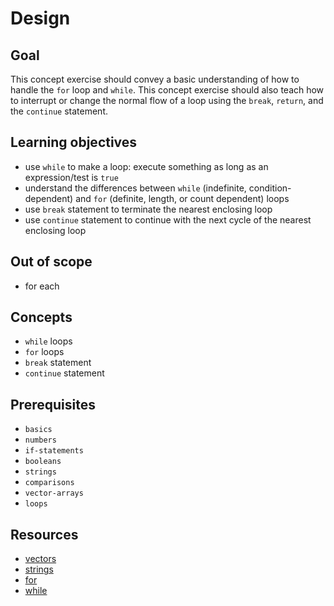 # Design

## Goal

This concept exercise should convey a basic understanding of how to handle the `for` loop and `while`.
This concept exercise should also teach how to interrupt or change the normal flow of a loop using the `break`, `return`, and the `continue` statement.

## Learning objectives

- use `while` to make a loop: execute something as long as an expression/test is `true`
- understand the differences between `while` (indefinite, condition-dependent) and `for` (definite, length, or count dependent) loops
- use `break` statement to terminate the nearest enclosing loop
- use `continue` statement to continue with the next cycle of the nearest enclosing loop

## Out of scope

- for each

## Concepts

- `while` loops
- `for` loops
- `break` statement
- `continue` statement

## Prerequisites

- `basics`
- `numbers`
- `if-statements`
- `booleans`
- `strings`
- `comparisons`
- `vector-arrays`
- `loops`

## Resources

- [vectors](https://en.cppreference.com/w/cpp/container/vector-)
- [strings](https://en.cppreference.com/w/cpp/string/basic_string)
- [for](https://en.cppreference.com/w/cpp/language/for)
- [while](https://en.cppreference.com/w/cpp/language/while)
